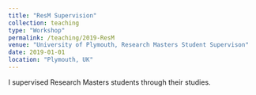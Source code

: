 ```yaml
---
title: "ResM Supervision"
collection: teaching
type: "Workshop"
permalink: /teaching/2019-ResM
venue: "University of Plymouth, Research Masters Student Supervison"
date: 2019-01-01
location: "Plymouth, UK"
---
```


I supervised Research Masters students through their studies.